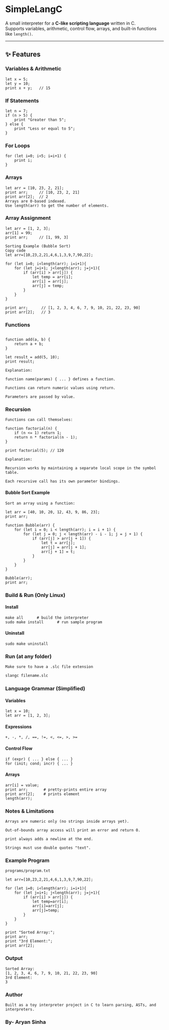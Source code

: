 # SimpleLangC

A small interpreter for a **C-like scripting language** written in C.  
Supports variables, arithmetic, control flow, arrays, and built-in functions like `length()`.

---

## ✨ Features

### Variables & Arithmetic

```text
let x = 5;
let y = 10;
print x + y;   // 15
```

### If Statements

```text
let n = 7;
if (n > 5) {
    print "Greater than 5";
} else {
    print "Less or equal to 5";
}
```

### For Loops

```text
for (let i=0; i<5; i=i+1) {
    print i;
}
```

### Arrays

```text
let arr = [10, 23, 2, 21];
print arr;     // [10, 23, 2, 21]
print arr[2];  // 2
Arrays are 0-based indexed.
Use length(arr) to get the number of elements.
```

### Array Assignment

```text
let arr = [1, 2, 3];
arr[1] = 99;
print arr;     // [1, 99, 3]

Sorting Example (Bubble Sort)
Copy code
let arr=[10,23,2,21,4,6,1,3,9,7,90,22];

for (let i=0; i<length(arr); i=i+1){
    for (let j=i+1; j<length(arr); j=j+1){
        if (arr[i] > arr[j]) {
            let temp = arr[i];
            arr[i] = arr[j];
            arr[j] = temp;
        }
    }
}

print arr;      // [1, 2, 3, 4, 6, 7, 9, 10, 21, 22, 23, 90]
print arr[2];   // 3
```

### Functions

```text

function add(a, b) {
    return a + b;
}

let result = add(5, 10);
print result;
```

```text
Explanation:

function name(params) { ... } defines a function.

Functions can return numeric values using return.

Parameters are passed by value.
```

### Recursion

```text
Functions can call themselves:

function factorial(n) {
    if (n <= 1) return 1;
    return n * factorial(n - 1);
}

print factorial(5); // 120
```

```text
Explanation:

Recursion works by maintaining a separate local scope in the symbol table.

Each recursive call has its own parameter bindings.
```

#### Bubble Sort Example

```text
Sort an array using a function:

let arr = [40, 10, 20, 12, 43, 9, 86, 23];
print arr;

function Bubble(arr) {
    for (let i = 0; i < length(arr); i = i + 1) {
        for (let j = 0; j < length(arr) - i - 1; j = j + 1) {
            if (arr[j] > arr[j + 1]) {
                let t = arr[j];
                arr[j] = arr[j + 1];
                arr[j + 1] = t;
            }
        }
    }
}

Bubble(arr);
print arr;
```

### Build & Run (Only Linux)

#### Install

```text
make all      # build the interpreter
sudo make install      # run sample program
```

#### Uninstall

```text
sudo make uninstall
```

### Run (at any folder)

```text
Make sure to have a .slc file extension
```

```bash
slangc filename.slc
```

### Language Grammar (Simplified)

#### Variables

```text
let x = 10;
let arr = [1, 2, 3];
```

#### Expressions

```text
+, -, *, /, ==, !=, <, <=, >, >=
```

#### Control Flow

```text
if (expr) { ... } else { ... }
for (init; cond; incr) { ... }
```

#### Arrays

```text
arr[i] = value;
print arr;       # pretty-prints entire array
print arr[2];    # prints element
length(arr);
```

### Notes & Limitations

```text
Arrays are numeric only (no strings inside arrays yet).

Out-of-bounds array access will print an error and return 0.

print always adds a newline at the end.

Strings must use double quotes "text".
```

### Example Program

```text
programs/program.txt

let arr=[10,23,2,21,4,6,1,3,9,7,90,22];

for (let i=0; i<length(arr); i=i+1){
    for (let j=i+1; j<length(arr); j=j+1){
        if (arr[i] > arr[j]) {
            let temp=arr[i];
            arr[i]=arr[j];
            arr[j]=temp;
        }
    }
}

print "Sorted Array:";
print arr;
print "3rd Element:";
print arr[2];
```

### Output

```text
Sorted Array:
[1, 2, 3, 4, 6, 7, 9, 10, 21, 22, 23, 90]
3rd Element:
3
```

### Author

```text
Built as a toy interpreter project in C to learn parsing, ASTs, and interpreters.
```

### By- Aryan Sinha
